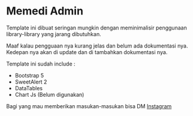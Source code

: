 # Memedi Admin

Template ini dibuat seringan mungkin dengan meminimalisir penggunaan library-library yang jarang dibutuhkan.

Maaf kalau pengguaan nya kurang jelas dan belum ada dokumentasi nya. Kedepan nya akan di update dan di tambahkan dokumentasi nya.

Template ini sudah include :

- Bootstrap 5
- SweetAlert 2
- DataTables
- Chart Js (Belum digunakan)

Bagi yang mau memberikan masukan-masukan bisa DM <a href="https://instagram.com/im_frandy_">Instagram</a>
